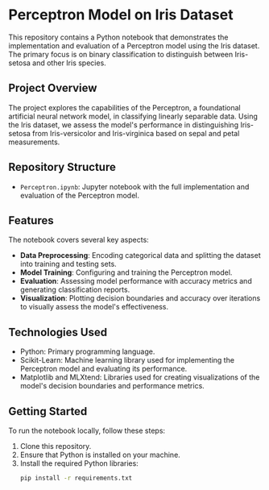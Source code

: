 # Perceptron Model on Iris Dataset

This repository contains a Python notebook that demonstrates the implementation and evaluation of a Perceptron model using the Iris dataset. The primary focus is on binary classification to distinguish between Iris-setosa and other Iris species.

## Project Overview

The project explores the capabilities of the Perceptron, a foundational artificial neural network model, in classifying linearly separable data. Using the Iris dataset, we assess the model's performance in distinguishing Iris-setosa from Iris-versicolor and Iris-virginica based on sepal and petal measurements.

## Repository Structure

- `Perceptron.ipynb`: Jupyter notebook with the full implementation and evaluation of the Perceptron model.

## Features

The notebook covers several key aspects:
- **Data Preprocessing**: Encoding categorical data and splitting the dataset into training and testing sets.
- **Model Training**: Configuring and training the Perceptron model.
- **Evaluation**: Assessing model performance with accuracy metrics and generating classification reports.
- **Visualization**: Plotting decision boundaries and accuracy over iterations to visually assess the model's effectiveness.

## Technologies Used

- Python: Primary programming language.
- Scikit-Learn: Machine learning library used for implementing the Perceptron model and evaluating its performance.
- Matplotlib and MLXtend: Libraries used for creating visualizations of the model's decision boundaries and performance metrics.

## Getting Started

To run the notebook locally, follow these steps:
1. Clone this repository.
2. Ensure that Python is installed on your machine.
3. Install the required Python libraries:
   ```bash
   pip install -r requirements.txt

